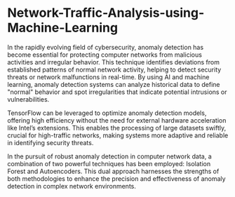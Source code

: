 # Network-Traffic-Analysis-using-Machine-Learning
In the rapidly evolving field of cybersecurity, anomaly detection has become essential for protecting computer networks from malicious activities and irregular behavior. This technique identifies deviations from established patterns of normal network activity, helping to detect security threats or network malfunctions in real-time. By using AI and machine learning, anomaly detection systems can analyze historical data to define "normal" behavior and spot irregularities that indicate potential intrusions or vulnerabilities.

TensorFlow can be leveraged to optimize anomaly detection models, offering high efficiency without the need for external hardware acceleration like Intel’s extensions. This enables the processing of large datasets swiftly, crucial for high-traffic networks, making systems more adaptive and reliable in identifying security threats. 

In the pursuit of robust anomaly detection in computer network data, a combination of two powerful techniques has been employed: Isolation Forest and Autoencoders. This dual approach harnesses the strengths of both methodologies to enhance the precision and effectiveness of anomaly detection in complex network environments.

